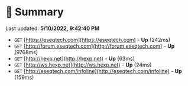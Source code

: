 # 📖 Summary
Last updated: **5/10/2022, 9:42:40 PM**

- `GET` [https://eseqtech.com](https://eseqtech.com) - **Up** (242ms)
- `GET` [http://forum.eseqtech.com](http://forum.eseqtech.com) - **Up** (9768ms)
- `GET` [http://hexp.net](http://hexp.net) - **Up** (63ms)
- `GET` [http://ws.hexp.net](http://ws.hexp.net) - **Up** (24ms)
- `GET` [http://eseqtech.com/infoline](http://eseqtech.com/infoline) - **Up** (159ms)
